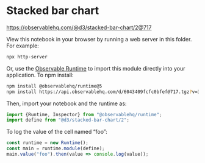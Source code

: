 # Stacked bar chart

https://observablehq.com/@d3/stacked-bar-chart/2@717

View this notebook in your browser by running a web server in this folder. For
example:

~~~sh
npx http-server
~~~

Or, use the [Observable Runtime](https://github.com/observablehq/runtime) to
import this module directly into your application. To npm install:

~~~sh
npm install @observablehq/runtime@5
npm install https://api.observablehq.com/d/6043409fcfc0bfef@717.tgz?v=3
~~~

Then, import your notebook and the runtime as:

~~~js
import {Runtime, Inspector} from "@observablehq/runtime";
import define from "@d3/stacked-bar-chart/2";
~~~

To log the value of the cell named “foo”:

~~~js
const runtime = new Runtime();
const main = runtime.module(define);
main.value("foo").then(value => console.log(value));
~~~
